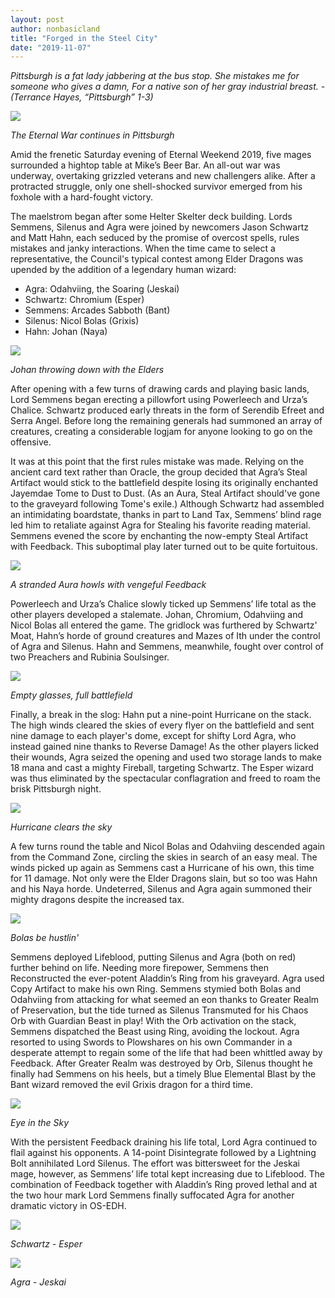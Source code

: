 ```yaml
---
layout: post
author: nonbasicland
title: "Forged in the Steel City"
date: "2019-11-07"
---
```


*Pittsburgh is a fat lady jabbering at the bus stop.
She mistakes me for someone who gives a damn,
For a native son of her gray industrial breast.
\- (Terrance Hayes, “Pittsburgh” 1-3)*

![](/assets/images/2019/11/image0-3.jpg)

*The Eternal War continues in Pittsburgh*

Amid the frenetic Saturday evening of Eternal Weekend 2019, five mages surrounded a hightop table at Mike’s Beer Bar. An all-out war was underway, overtaking grizzled veterans and new challengers alike. After a protracted struggle, only one shell-shocked survivor emerged from his foxhole with a hard-fought victory.

The maelstrom began after some Helter Skelter deck building. Lords Semmens, Silenus and Agra were joined by newcomers Jason Schwartz and Matt Hahn, each seduced by the promise of overcost spells, rules mistakes and janky interactions. When the time came to select a representative, the Council's typical contest among Elder Dragons was upended by the addition of a legendary human wizard:

- Agra: Odahviing, the Soaring (Jeskai)
- Schwartz: Chromium (Esper)
- Semmens: Arcades Sabboth (Bant)
- Silenus: Nicol Bolas (Grixis)
- Hahn: Johan (Naya)

![](/assets/images/2019/11/image2.jpg)

*Johan throwing down with the Elders*

After opening with a few turns of drawing cards and playing basic lands, Lord Semmens began erecting a pillowfort using Powerleech and Urza’s Chalice. Schwartz produced early threats in the form of Serendib Efreet and Serra Angel. Before long the remaining generals had summoned an array of creatures, creating a considerable logjam for anyone looking to go on the offensive.

It was at this point that the first rules mistake was made. Relying on the ancient card text rather than Oracle, the group decided that Agra’s Steal Artifact would stick to the battlefield despite losing its originally enchanted Jayemdae Tome to Dust to Dust. (As an Aura, Steal Artifact should've gone to the graveyard following Tome's exile.) Although Schwartz had assembled an intimidating boardstate, thanks in part to Land Tax, Semmens’ blind rage led him to retaliate against Agra for Stealing his favorite reading material. Semmens evened the score by enchanting the now-empty Steal Artifact with Feedback. This suboptimal play later turned out to be quite fortuitous.

![](/assets/images/2019/11/image0.jpg)

*A stranded Aura howls with vengeful Feedback*

Powerleech and Urza’s Chalice slowly ticked up Semmens’ life total as the other players developed a stalemate. Johan, Chromium, Odahviing and Nicol Bolas all entered the game. The gridlock was furthered by Schwartz' Moat, Hahn’s horde of ground creatures and Mazes of Ith under the control of Agra and Silenus. Hahn and Semmens, meanwhile, fought over control of two Preachers and Rubinia Soulsinger.

![](/assets/images/2019/11/image0-2.jpg)

*Empty glasses, full battlefield*

Finally, a break in the slog: Hahn put a nine-point Hurricane on the stack. The high winds cleared the skies of every flyer on the battlefield and sent nine damage to each player's dome, except for shifty Lord Agra, who instead gained nine thanks to Reverse Damage! As the other players licked their wounds, Agra seized the opening and used two storage lands to make 18 mana and cast a mighty Fireball, targeting Schwartz. The Esper wizard was thus eliminated by the spectacular conflagration and freed to roam the brisk Pittsburgh night.

![](/assets/images/2019/11/image1-1.jpg)

*Hurricane clears the sky*

A few turns round the table and Nicol Bolas and Odahviing descended again from the Command Zone, circling the skies in search of an easy meal. The winds picked up again as Semmens cast a Hurricane of his own, this time for 11 damage. Not only were the Elder Dragons slain, but so too was Hahn and his Naya horde. Undeterred, Silenus and Agra again summoned their mighty dragons despite the increased tax.

![](/assets/images/2019/11/image0-1.jpg)

*Bolas be hustlin'*

Semmens deployed Lifeblood, putting Silenus and Agra (both on red) further behind on life. Needing more firepower, Semmens then Reconstructed the ever-potent Aladdin’s Ring from his graveyard. Agra used Copy Artifact to make his own Ring. Semmens stymied both Bolas and Odahviing from attacking for what seemed an eon thanks to Greater Realm of Preservation, but the tide turned as Silenus Transmuted for his Chaos Orb with Guardian Beast in play! With the Orb activation on the stack, Semmens dispatched the Beast using Ring, avoiding the lockout. Agra resorted to using Swords to Plowshares on his own Commander in a desperate attempt to regain some of the life that had been whittled away by Feedback. After Greater Realm was destroyed by Orb, Silenus thought he finally had Semmens on his heels, but a timely Blue Elemental Blast by the Bant wizard removed the evil Grixis dragon for a third time.

![](/assets/images/2019/11/image1.jpg)

*Eye in the Sky*

With the persistent Feedback draining his life total, Lord Agra continued to flail against his opponents. A 14-point Disintegrate followed by a Lightning Bolt annihilated Lord Silenus. The effort was bittersweet for the Jeskai mage, however, as Semmens’ life total kept increasing due to Lifeblood. The combination of Feedback together with Aladdin’s Ring proved lethal and at the two hour mark Lord Semmens finally suffocated Agra for another dramatic victory in OS-EDH.

![](/assets/images/2019/11/chromium-schwartz.jpg)

*Schwartz - Esper*

![](/assets/images/2019/11/Agra-Jeskai.jpg)

*Agra - Jeskai*
